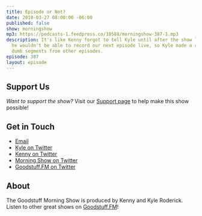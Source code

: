 ```yaml
---
title: Episode or Not?
date: 2018-03-27 08:00:00 -06:00
published: false
show: morningshow
mp3: https://podcasts-1.feedpress.co/10588/morningshow-387-1.mp3
description: It's like Kenny forgot to tell Kyle until after the show last time that
  he wouldn't be able to record our next episode live, so Kyle made a collection of
  dumb segments from other episodes.
episode: 387
layout: episode
---
```




## Support Us
*Want to support the show?* Visit our [Support page](https://goodstuff.fm/support) to help make this show possible!

## Get in Touch
* [Email](mailto:kyle@goodstuff.fm)
* [Kyle on Twitter](http://twitter.com/dogburps)
* [Kenny on Twitter](http://twitter.com/pizzarobotics)
* [Morning Show on Twitter](http://twitter.com/morningshowam)
* [Goodstuff.FM on Twitter](http://twitter.com/goodstufffm)

## About
The Goodstuff Morning Show is produced by Kenny and Kyle Roderick. Listen to other great shows on [Goodstuff.FM](http://goodstuff.fm/shows)!
